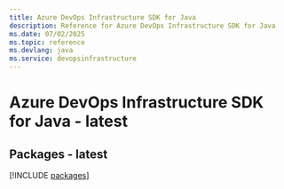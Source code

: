 ```yaml
---
title: Azure DevOps Infrastructure SDK for Java
description: Reference for Azure DevOps Infrastructure SDK for Java
ms.date: 07/02/2025
ms.topic: reference
ms.devlang: java
ms.service: devopsinfrastructure
---
```

# Azure DevOps Infrastructure SDK for Java - latest
## Packages - latest
[!INCLUDE [packages](devops-infrastructure-index.md)]